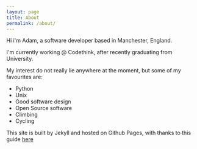 ```yaml
---
layout: page
title: About
permalink: /about/
---
```


Hi i'm Adam, a software developer based in Manchester, England.

I'm currently working @ Codethink, after recently graduating from University.

My interest do not really lie anywhere at the moment, but some of my favourites are:
 * Python
 * Unix
 * Good software design 
 * Open Source software
 * Climbing
 * Cycling

This site is built by Jekyll and hosted on Github Pages, with thanks to this guide [here](https://help.github.com/articles/setting-up-your-github-pages-site-locally-with-jekyll/#platform-linux)
